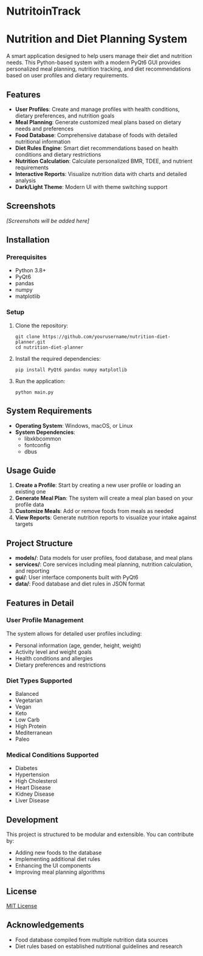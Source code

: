# NutritoinTrack

# Nutrition and Diet Planning System

A smart application designed to help users manage their diet and nutrition needs. This Python-based system with a modern PyQt6 GUI provides personalized meal planning, nutrition tracking, and diet recommendations based on user profiles and dietary requirements.

## Features

- **User Profiles**: Create and manage profiles with health conditions, dietary preferences, and nutrition goals
- **Meal Planning**: Generate customized meal plans based on dietary needs and preferences
- **Food Database**: Comprehensive database of foods with detailed nutritional information
- **Diet Rules Engine**: Smart diet recommendations based on health conditions and dietary restrictions
- **Nutrition Calculation**: Calculate personalized BMR, TDEE, and nutrient requirements
- **Interactive Reports**: Visualize nutrition data with charts and detailed analysis
- **Dark/Light Theme**: Modern UI with theme switching support

## Screenshots

*[Screenshots will be added here]*

## Installation

### Prerequisites

- Python 3.8+
- PyQt6
- pandas
- numpy
- matplotlib

### Setup

1. Clone the repository:
   ```
   git clone https://github.com/yourusername/nutrition-diet-planner.git
   cd nutrition-diet-planner
   ```

2. Install the required dependencies:
   ```
   pip install PyQt6 pandas numpy matplotlib
   ```

3. Run the application:
   ```
   python main.py
   ```

## System Requirements

- **Operating System**: Windows, macOS, or Linux
- **System Dependencies**: 
  - libxkbcommon
  - fontconfig
  - dbus

## Usage Guide

1. **Create a Profile**: Start by creating a new user profile or loading an existing one
2. **Generate Meal Plan**: The system will create a meal plan based on your profile data
3. **Customize Meals**: Add or remove foods from meals as needed
4. **View Reports**: Generate nutrition reports to visualize your intake against targets

## Project Structure

- **models/**: Data models for user profiles, food database, and meal plans
- **services/**: Core services including meal planning, nutrition calculation, and reporting
- **gui/**: User interface components built with PyQt6
- **data/**: Food database and diet rules in JSON format

## Features in Detail

### User Profile Management

The system allows for detailed user profiles including:
- Personal information (age, gender, height, weight)
- Activity level and weight goals
- Health conditions and allergies
- Dietary preferences and restrictions

### Diet Types Supported

- Balanced
- Vegetarian
- Vegan
- Keto
- Low Carb
- High Protein
- Mediterranean
- Paleo

### Medical Conditions Supported

- Diabetes
- Hypertension
- High Cholesterol
- Heart Disease
- Kidney Disease
- Liver Disease

## Development

This project is structured to be modular and extensible. You can contribute by:

- Adding new foods to the database
- Implementing additional diet rules
- Enhancing the UI components
- Improving meal planning algorithms

## License

[MIT License](LICENSE)

## Acknowledgements

- Food database compiled from multiple nutrition data sources
- Diet rules based on established nutritional guidelines and research
